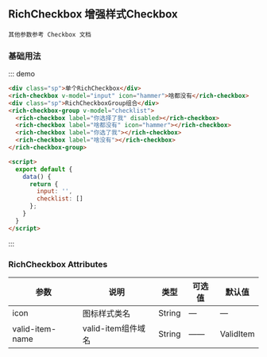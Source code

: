 <script>
  export default {
    data() {
      return {
        input: '',
        checklist: []
      };
    }
  }
</script>
<style>
 .sp {
   margin-top: 20px;
 }
</style>
## RichCheckbox 增强样式Checkbox
```
其他参数参考 Checkbox 文档
```

### 基础用法

::: demo
```html
<div class="sp">单个RichCheckbox</div>
<rich-checkbox v-model="input" icon="hammer">啥都没有</rich-checkbox>
<div class="sp">RichCheckboxGroup组合</div>
<rich-checkbox-group v-model="checklist">
  <rich-checkbox label="你选择了我" disabled></rich-checkbox>
  <rich-checkbox label="啥都没有" icon="hammer"></rich-checkbox>
  <rich-checkbox label="你选了我"></rich-checkbox>
  <rich-checkbox label="啥没有"></rich-checkbox>
</rich-checkbox-group>

<script>
  export default {
    data() {
      return {
        input: '',
        checklist: []
      };
    }
  }
</script>
```
:::


### RichCheckbox Attributes

| 参数          | 说明                    | 类型            | 可选值                 | 默认值   |
|-------------  |------------------------|---------------- |---------------------- |-------- |
| icon          |   图标样式类名  | String | — | — |
| valid-item-name  | valid-item组件域名  |  String     |   ——    |  ValidItem  |

 